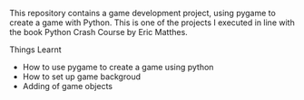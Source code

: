 This repository contains a game development project, using pygame to create a game with Python. This is one of the projects I executed in line with the book Python Crash Course by Eric Matthes.

Things Learnt
- How to use pygame to create a game using python
- How to set up game backgroud
- Adding of game objects
